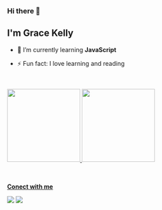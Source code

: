 ### Hi there 👋
## I'm Grace Kelly

- 🌱 I’m currently learning **JavaScript**
- ⚡ Fun fact: I love learning and reading

  <br>

<div>
  <a href="https://github.com/gracekly">
  <img height="170em" src="https://github-readme-stats.vercel.app/api?username=gracekly&show_icons=true&theme=radical">
  <img height="170em" src="https://github-readme-stats.vercel.app/api/top-langs/?username=gracekly&show_icons=true&theme=radical&layout=compact">
</div>

<br>

##
**Conect with me**
 <div>
   <a href="https://www.instagram.com/grac.ly" target="_blank"><img src="https://img.shields.io/badge/Instagram-E4405F?style=for-the-badge&logo=instagram&logoColor=white" target"_blank"></a>
   <a href="mailto0:gracekly5@gmail.com" target="_blank"><img src="https://img.shields.io/badge/Gmail-D14836?style=for-the-badge&logo=gmail&logoColor=white" target"_blank"></a>
 </div>



 




